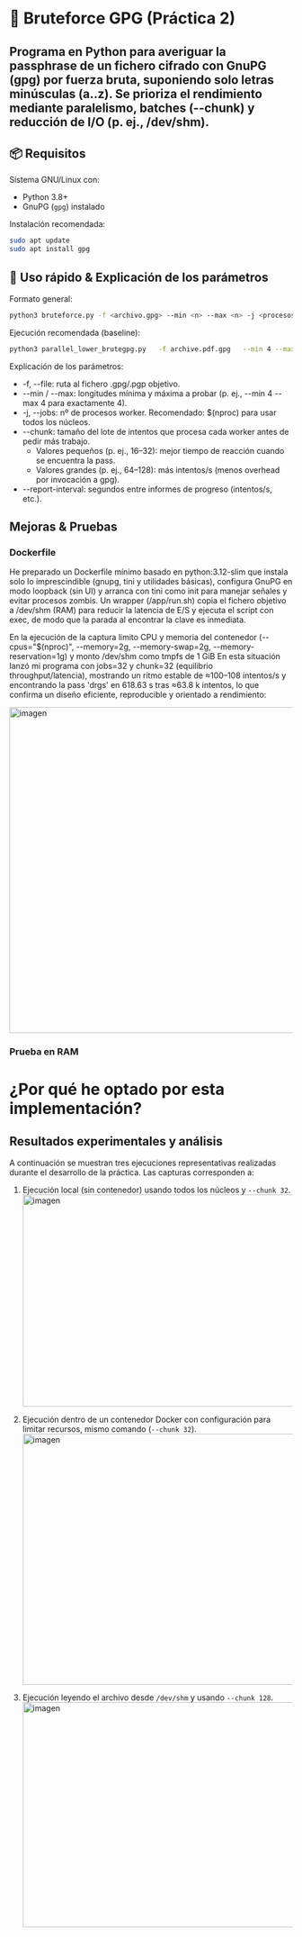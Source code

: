 # 🔐 Bruteforce GPG (Práctica 2)
Programa en Python para averiguar la passphrase de un fichero cifrado con GnuPG (gpg) por fuerza bruta, suponiendo solo letras minúsculas (a..z).
Se prioriza el rendimiento mediante paralelismo, batches (--chunk) y reducción de I/O (p. ej., /dev/shm).
---

## 📦 Requisitos 
Sistema GNU/Linux con:

- Python 3.8+
- GnuPG (`gpg`) instalado

Instalación recomendada:

```bash
sudo apt update
sudo apt install gpg
```   
## 🚀 Uso rápido & Explicación de los parámetros
Formato general: 
```bash
python3 bruteforce.py -f <archivo.gpg> --min <n> --max <n> -j <procesos> --chunk <tamaño>
```
Ejecución recomendada (baseline):
```bash
python3 parallel_lower_brutegpg.py   -f archive.pdf.gpg   --min 4 --max 4   -j $(nproc) --chunk 32 --report-interval 60
```
Explicación de los parámetros:
- -f, --file: ruta al fichero .gpg/.pgp objetivo.
- --min / --max: longitudes mínima y máxima a probar (p. ej., --min 4 --max 4 para exactamente 4).
- -j, --jobs: nº de procesos worker. Recomendado: $(nproc) para usar todos los núcleos.
- --chunk: tamaño del lote de intentos que procesa cada worker antes de pedir más trabajo.
  - Valores pequeños (p. ej., 16–32): mejor tiempo de reacción cuando se encuentra la pass.
  - Valores grandes (p. ej., 64–128): más intentos/s (menos overhead por invocación a gpg).
- --report-interval: segundos entre informes de progreso (intentos/s, etc.).
## Mejoras & Pruebas
### Dockerfile
He preparado un Dockerfile mínimo basado en python:3.12-slim que instala solo lo imprescindible (gnupg, tini y utilidades básicas), configura GnuPG en modo loopback (sin UI) 
y arranca con tini como init para manejar señales y evitar procesos zombis. Un wrapper (/app/run.sh) copia el fichero objetivo a /dev/shm (RAM) para reducir la latencia de E/S y ejecuta el script con exec,
de modo que la parada al encontrar la clave es inmediata. 

En la ejecución de la captura limito CPU y memoria del contenedor (--cpus="$(nproc)", --memory=2g, --memory-swap=2g, --memory-reservation=1g) y monto /dev/shm como tmpfs de 1 GiB
En esta situación lanzó mi programa con jobs=32 y chunk=32 (equilibrio throughput/latencia), mostrando un ritmo estable de ≈100–108 intentos/s y encontrando la pass 'drgs' en 618.63 s tras ≈63.8 k intentos, 
lo que confirma un diseño eficiente, reproducible y orientado a rendimiento:

   <img width="803" height="579" alt="imagen" src="https://github.com/user-attachments/assets/d04409a7-6d65-4591-905e-2f1ffae6fec4" />

### Prueba en RAM

   
# ¿Por qué he optado por esta implementación?
## Resultados experimentales y análisis

A continuación se muestran tres ejecuciones representativas realizadas durante el desarrollo de la práctica. Las capturas corresponden a:

1. Ejecución local (sin contenedor) usando todos los núcleos y `--chunk 32`.
   <img width="819" height="377" alt="imagen" src="https://github.com/user-attachments/assets/ea8a6b08-d3db-4171-b978-b435f49cb4f0" />
2. Ejecución dentro de un contenedor Docker con configuración para limitar recursos, mismo comando (`--chunk 32`).
   <img width="795" height="446" alt="imagen" src="https://github.com/user-attachments/assets/c23859a3-7fd9-42e3-b759-e15bb3ceeebd" />

3. Ejecución leyendo el archivo desde `/dev/shm` y usando `--chunk 128`.
   <img width="640" height="400" alt="imagen" src="https://github.com/user-attachments/assets/e8669f69-a9d9-4ccf-a530-e9523d78dc5b" />
